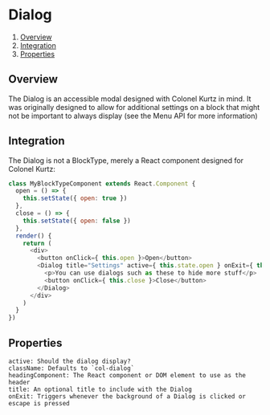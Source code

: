 # Dialog

1. [Overview](#overview)
2. [Integration](#integration)
3. [Properties](#properties)

## Overview

The Dialog is an accessible modal designed with Colonel Kurtz in
mind. It was originally designed to allow for additional settings on a
block that might not be important to always display (see the Menu API
for more information)

## Integration

The Dialog is not a BlockType, merely a React component designed for
Colonel Kurtz:

```javascript
class MyBlockTypeComponent extends React.Component {
  open = () => {
    this.setState({ open: true })
  },
  close = () => {
    this.setState({ open: false })
  },
  render() {
    return (
      <div>
        <button onClick={ this.open }>Open</button>
        <Dialog title="Settings" active={ this.state.open } onExit={ this.close }>
          <p>You can use dialogs such as these to hide more stuff</p>
          <button onClick={ this.close }>Close</button>
        </Dialog>
      </div>
    )
  }
})
```

## Properties

```
active: Should the dialog display?
className: Defaults to `col-dialog`
headingComponent: The React component or DOM element to use as the header
title: An optional title to include with the Dialog
onExit: Triggers whenever the background of a Dialog is clicked or escape is pressed
```
